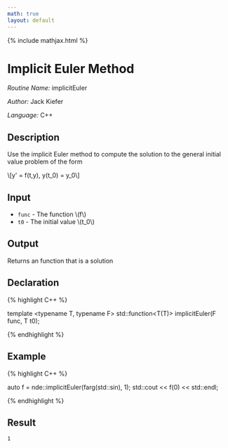 ```yaml
---
math: true
layout: default
---
```


{% include mathjax.html %}


# Implicit Euler Method 

*Routine Name:* implicitEuler

*Author:* Jack Kiefer

*Language:* C++

## Description

Use the implicit Euler method to compute the solution to the general initial value problem of the form

\\[y' = f(t,y), y(t_0) = y_0\\]

## Input

* ``func`` - The function \\(f\\)
* ``t0`` - The initial value \\(t_0\\)

## Output 

Returns an function that is a solution

## Declaration

{% highlight C++ %}

template <typename T, typename F>
std::function<T(T)> implicitEuler(F func, T t0);

{% endhighlight %}

## Example

{% highlight C++ %}

auto f = nde::implicitEuler(farg(std::sin), 1);
std::cout << f(0) << std::endl;

{% endhighlight %}

## Result
```
1
```
